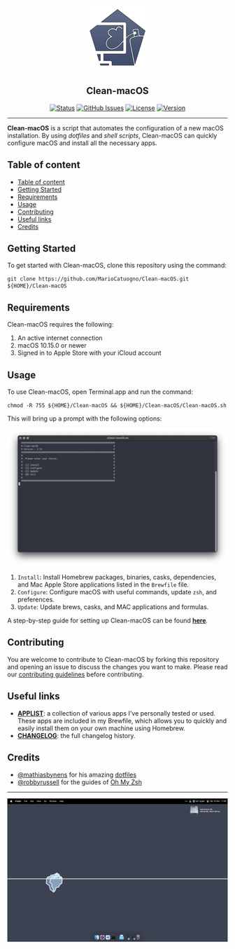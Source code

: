 <p align="center">
  <a href="https://github.com/MarioCatuogno/Clean-macOS">
 <img width=150px src="https://raw.githubusercontent.com/MarioCatuogno/Clean-macOS/master/img/logo_clean_macos.png" alt="Clean-macOS logo"></a>
</p>

<h2 align="center">Clean-macOS</h2>

<div align="center">

[![Status](https://img.shields.io/github/last-commit/MarioCatuogno/Clean-macOS.svg?style=flat-square)](https://github.com/MarioCatuogno/Clean-macOS/commits/master)
[![GitHub
Issues](https://img.shields.io/github/issues/MarioCatuogno/Clean-macOS.svg?style=flat-square)](https://github.com/MarioCatuogno/Clean-macOS/issues)
[![License](https://img.shields.io/badge/license-MIT-orange.svg?style=flat-square)](https://github.com/MarioCatuogno/Clean-macOS/blob/master/LICENSE)
[![Version](https://img.shields.io/github/v/release/MarioCatuogno/Clean-macOS.svg?style=flat-square)](https://github.com/MarioCatuogno/Clean-macOS/releases)

</div>

---

__Clean-macOS__ is a script that automates the configuration of a new macOS installation. By using _dotfiles_ and _shell scripts_, Clean-macOS can quickly configure macOS and install all the necessary apps.

## Table of content

- [Table of content](#table-of-content)
- [Getting Started](#getting-started)
- [Requirements](#requirements)
- [Usage](#usage)
- [Contributing](#contributing)
- [Useful links](#useful-links)
- [Credits](#credits)

## Getting Started

To get started with Clean-macOS, clone this repository using the command:

  ```shell
  git clone https://github.com/MarioCatuogno/Clean-macOS.git ${HOME}/Clean-macOS
  ```

## Requirements

Clean-macOS requires the following:

1. An active internet connection
2. macOS 10.15.0 or newer
3. Signed in to Apple Store with your iCloud account

## Usage

To use Clean-macOS, open Terminal.app and run the command:

  ```shell
  chmod -R 755 ${HOME}/Clean-macOS && ${HOME}/Clean-macOS/Clean-macOS.sh
  ```

This will bring up a prompt with the following options: 

<p align="center">
  <a href="https://github.com/MarioCatuogno/Clean-macOS">
  <img width=600px src="https://raw.githubusercontent.com/MarioCatuogno/Clean-macOS/master/img/scrn_cleanmacos_terminal.png" alt="Clean-macOS terminal"><br></a>
</p>

1. `Install`: Install Homebrew packages, binaries, casks, dependencies, and Mac Apple Store applications listed in the `Brewfile` file.
2. `Configure`: Configure macOS with useful commands, update `zsh`, and preferences.
3. `Update`: Update brews, casks, and MAC applications and formulas.

A step-by-step guide for setting up Clean-macOS can be found [__here__](https://github.com/MarioCatuogno/Clean-macOS/blob/master/doc/SETUP.md).

## Contributing

You are welcome to contribute to Clean-macOS by forking this repository and opening an issue to discuss the changes you want to make. Please read our [contributing guidelines](https://github.com/MarioCatuogno/Clean-macOS/blob/master/doc/CONTRIBUTING.md) before contributing.

## Useful links

* [__APPLIST__](https://github.com/MarioCatuogno/Clean-macOS/blob/master/doc/APPLIST.md): a collection of various apps I've personally tested or used. These apps are included in my Brewfile, which allows you to quickly and easily install them on your own machine using Homebrew.
* [__CHANGELOG__](https://github.com/MarioCatuogno/Clean-macOS/blob/master/doc/CHANGELOG.md): the full changelog history.

## Credits

- [@mathiasbynens](https://github.com/mathiasbynens) for his amazing
  [dotfiles](https://github.com/mathiasbynens/dotfiles)
- [@robbyrussell](https://github.com/robbyrussell) for the guides of [Oh My
  Zsh](https://github.com/robbyrussell/oh-my-zsh)

---

<p align="center">
  <a href="https://github.com/MarioCatuogno/Clean-macOS">
  <img width=600px src="https://raw.githubusercontent.com/MarioCatuogno/Clean-macOS/master/img/scrn_mydesktop.png" alt="Clean-macOS desktop"><br></a>
</p>
